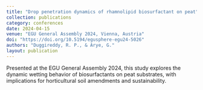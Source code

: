 ```yaml
---
title: "Drop penetration dynamics of rhamnolipid biosurfactant on peat"
collection: publications
category: conferences
date: 2024-04-15
venue: "EGU General Assembly 2024, Vienna, Austria"
doi: "https://doi.org/10.5194/egusphere-egu24-5026"
authors: "Duggireddy, R. P., & Arye, G."
layout: publication
---
```


Presented at the EGU General Assembly 2024, this study explores the dynamic wetting behavior of biosurfactants on peat substrates, with implications for horticultural soil amendments and sustainability.
